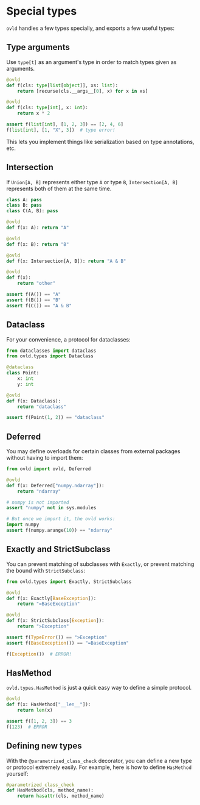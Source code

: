 
# Special types

`ovld` handles a few types specially, and exports a few useful types:


## Type arguments

Use `type[t]` as an argument's type in order to match types given as arguments.

```python
@ovld
def f(cls: type[list[object]], xs: list):
    return [recurse(cls.__args__[0], x) for x in xs]

@ovld
def f(cls: type[int], x: int):
    return x * 2

assert f(list[int], [1, 2, 3]) == [2, 4, 6]
f(list[int], [1, "X", 3])  # type error!
```

This lets you implement things like serialization based on type annotations, etc.


## Intersection

If `Union[A, B]` represents either type `A` or type `B`, `Intersection[A, B]` represents both of them at the same time.

```python
class A: pass
class B: pass
class C(A, B): pass

@ovld
def f(x: A): return "A"

@ovld
def f(x: B): return "B"

@ovld
def f(x: Intersection[A, B]): return "A & B"

@ovld
def f(x):
    return "other"

assert f(A()) == "A"
assert f(B()) == "B"
assert f(C()) == "A & B"
```


## Dataclass

For your convenience, a protocol for dataclasses:

```python
from dataclasses import dataclass
from ovld.types import Dataclass

@dataclass
class Point:
    x: int
    y: int

@ovld
def f(x: Dataclass):
    return "dataclass"

assert f(Point(1, 2)) == "dataclass"
```


## Deferred

You may define overloads for certain classes from external packages without
having to import them:

```python
from ovld import ovld, Deferred

@ovld
def f(x: Deferred["numpy.ndarray"]):
    return "ndarray"

# numpy is not imported
assert "numpy" not in sys.modules

# But once we import it, the ovld works:
import numpy
assert f(numpy.arange(10)) == "ndarray"
```


## Exactly and StrictSubclass

You can prevent matching of subclasses with `Exactly`, or prevent matching the bound with `StrictSubclass`:

```python
from ovld.types import Exactly, StrictSubclass

@ovld
def f(x: Exactly[BaseException]):
    return "=BaseException"

@ovld
def f(x: StrictSubclass[Exception]):
    return ">Exception"

assert f(TypeError()) == ">Exception"
assert f(BaseException()) == "=BaseException"

f(Exception())  # ERROR!
```

## HasMethod

`ovld.types.HasMethod` is just a quick easy way to define a simple protocol.

```python
@ovld
def f(x: HasMethod["__len__"]):
    return len(x)

assert f([1, 2, 3]) == 3
f(123)  # ERROR
```


## Defining new types

With the `@parametrized_class_check` decorator, you can define a new type or protocol extremely easily. For example, here is how to define `HasMethod` yourself:

```python
@parametrized_class_check
def HasMethod(cls, method_name):
    return hasattr(cls, method_name)
```
